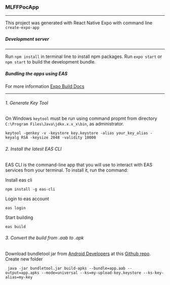 ### **MLFFPocApp**

---

This project was generated with React Native Expo with command line `create-expo-app`

##### Development server

---

Run `npm install` in terminal line to install npm packages. Run `expo start` or `npm start` to build the development bundle.

##### Bundling the apps using EAS

For more information [Expo Build Docs](https://docs.expo.dev/build/introduction/)

---

###### 1. Generate Key Tool

On Windows `keytool` must be run using command propmt from directory `C:\Program Files\Java\jdkx.x.x_x\bin`, as administrator.

```
keytool -genkey -v -keystore key.keystore -alias your_key_alias -keyalg RSA -keysize 2048 -validity 10000
```

###### 2. Install the latest EAS CLI

EAS CLI is the command-line app that you will use to interact with EAS services from your terminal. To install it, run the command:

Install eas cli

`npm install -g eas-cli`

Login to eas account

`eas login`

Start building

`eas build`

###### 3. Convert the build from .aab to .apk

Download bundletool jar from [Android Developers](https://developer.android.com/studio/command-line/bundletool) at this [Github repo](https://github.com/google/bundletool/releases). Create new folder

` java -jar bundletool.jar build-apks --bundle=app.aab --output=app.apks --mode=universal --ks=my-upload-key.keystore --ks-key-alias=my-key`
